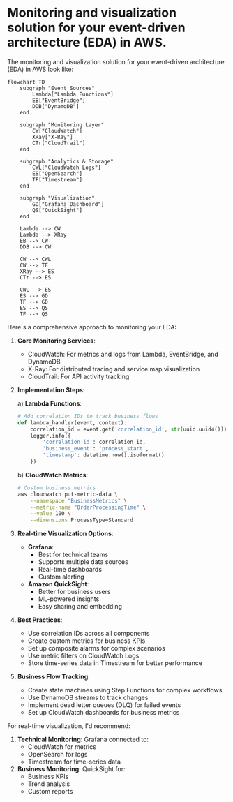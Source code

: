 # Monitoring and visualization solution for your event-driven architecture (EDA) in AWS.

The monitoring and visualization solution for your event-driven architecture (EDA) in AWS look like:



```mermaid
flowchart TD
    subgraph "Event Sources"
        Lambda["Lambda Functions"]
        EB["EventBridge"]
        DDB["DynamoDB"]
    end

    subgraph "Monitoring Layer"
        CW["CloudWatch"]
        XRay["X-Ray"]
        CTr["CloudTrail"]
    end

    subgraph "Analytics & Storage"
        CWL["CloudWatch Logs"]
        ES["OpenSearch"]
        TF["Timestream"]
    end

    subgraph "Visualization"
        GD["Grafana Dashboard"]
        QS["QuickSight"]
    end

    Lambda --> CW
    Lambda --> XRay
    EB --> CW
    DDB --> CW
    
    CW --> CWL
    CW --> TF
    XRay --> ES
    CTr --> ES
    
    CWL --> ES
    ES --> GD
    TF --> GD
    ES --> QS
    TF --> QS

```

Here's a comprehensive approach to monitoring your EDA:

1. **Core Monitoring Services**:
   * CloudWatch: For metrics and logs from Lambda, EventBridge, and DynamoDB
   * X-Ray: For distributed tracing and service map visualization
   * CloudTrail: For API activity tracking
2.  **Implementation Steps**:

    a) **Lambda Functions**:

    ```python
    # Add correlation IDs to track business flows
    def lambda_handler(event, context):
        correlation_id = event.get('correlation_id', str(uuid.uuid4()))
        logger.info({
            'correlation_id': correlation_id,
            'business_event': 'process_start',
            'timestamp': datetime.now().isoformat()
        })
    ```

    b) **CloudWatch Metrics**:

    ```bash
    # Custom business metrics
    aws cloudwatch put-metric-data \
        --namespace "BusinessMetrics" \
        --metric-name "OrderProcessingTime" \
        --value 100 \
        --dimensions ProcessType=Standard
    ```
3. **Real-time Visualization Options**:
   * **Grafana**:
     * Best for technical teams
     * Supports multiple data sources
     * Real-time dashboards
     * Custom alerting
   * **Amazon QuickSight**:
     * Better for business users
     * ML-powered insights
     * Easy sharing and embedding
4. **Best Practices**:
   * Use correlation IDs across all components
   * Create custom metrics for business KPIs
   * Set up composite alarms for complex scenarios
   * Use metric filters on CloudWatch Logs
   * Store time-series data in Timestream for better performance
5. **Business Flow Tracking**:
   * Create state machines using Step Functions for complex workflows
   * Use DynamoDB streams to track changes
   * Implement dead letter queues (DLQ) for failed events
   * Set up CloudWatch dashboards for business metrics

For real-time visualization, I'd recommend:

1. **Technical Monitoring**: Grafana connected to:
   * CloudWatch for metrics
   * OpenSearch for logs
   * Timestream for time-series data
2. **Business Monitoring**: QuickSight for:
   * Business KPIs
   * Trend analysis
   * Custom reports

